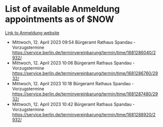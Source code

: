 # List of available Anmeldung appointments as of $NOW
[Link to Anmeldung website](https://service.berlin.de/terminvereinbarung/termin/tag.php?termin=1&anliegen[]=120686&dienstleisterlist=122210,122217,327316,122219,327312,122227,327314,122231,327346,122243,327348,122254,122252,329742,122260,329745,122262,329748,122271,327278,122273,327274,122277,327276,330436,122280,327294,122282,327290,122284,327292,122291,327270,122285,327266,122286,327264,122296,327268,150230,329760,122297,327286,122294,327284,122312,329763,122314,329775,122304,327330,122311,327334,122309,327332,317869,122281,327352,122279,329772,122283,122276,327324,122274,327326,122267,329766,122246,327318,122251,327320,122257,327322,122208,327298,122226,327300&herkunft=http%3A%2F%2Fservice.berlin.de%2Fdienstleistung%2F120686%2F)
- Mittwoch, 12. April 2023 09:54 Bürgeramt Rathaus Spandau - Vorzugstermine https://service.berlin.de/terminvereinbarung/termin/time/1681286040/2932/
- Mittwoch, 12. April 2023 10:06 Bürgeramt Rathaus Spandau - Vorzugstermine https://service.berlin.de/terminvereinbarung/termin/time/1681286760/2932/
- Mittwoch, 12. April 2023 10:18 Bürgeramt Rathaus Spandau - Vorzugstermine https://service.berlin.de/terminvereinbarung/termin/time/1681287480/2932/
- Mittwoch, 12. April 2023 10:42 Bürgeramt Rathaus Spandau - Vorzugstermine https://service.berlin.de/terminvereinbarung/termin/time/1681288920/2932/
